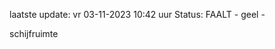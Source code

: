 laatste update: 
vr 03-11-2023 10:42   uur 
Status: FAALT - geel - 
<div class="service Y">schijfruimte</div>